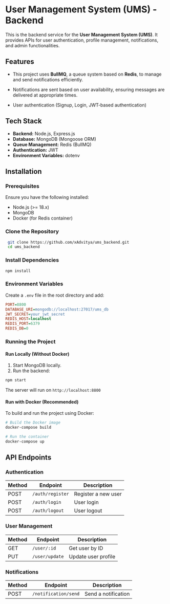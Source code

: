 # User Management System (UMS) - Backend

This is the backend service for the **User Management System (UMS)**. It provides APIs for user authentication, profile management, notifications, and admin functionalities.

## Features

- This project uses **BullMQ**, a queue system based on **Redis**, to manage and send notifications efficiently.

- Notifications are sent based on user availability, ensuring messages are delivered at appropriate times.

- User authentication (Signup, Login, JWT-based authentication)

## Tech Stack

- **Backend:** Node.js, Express.js
- **Database:** MongoDB (Mongoose ORM)
- **Queue Management:** Redis (BullMQ)
- **Authentication:** JWT
- **Environment Variables:** dotenv

## Installation

### Prerequisites

Ensure you have the following installed:

- Node.js (>= 18.x)
- MongoDB
- Docker (for Redis container)

### Clone the Repository

```bash
 git clone https://github.com/xAdvitya/ums_backend.git
 cd ums_backend
```

### Install Dependencies

```bash
npm install
```

### Environment Variables

Create a `.env` file in the root directory and add:

```ini
PORT=8800
DATABASE_URI=mongodb://localhost:27017/ums_db
JWT_SECRET=your_jwt_secret
REDIS_HOST=localhost
REDIS_PORT=6379
REDIS_DB=0
```

### Running the Project

#### Run Locally (Without Docker)

1. Start MongoDB locally.
2. Run the backend:

```bash
npm start
```

The server will run on `http://localhost:8800`

#### Run with Docker (Recommended)

To build and run the project using Docker:

```bash
# Build the Docker image
docker-compose build

# Run the container
docker-compose up
```

## API Endpoints

### **Authentication**

| Method | Endpoint         | Description         |
| ------ | ---------------- | ------------------- |
| POST   | `/auth/register` | Register a new user |
| POST   | `/auth/login`    | User login          |
| POST   | `/auth/logout`   | User logout         |

### **User Management**

| Method | Endpoint       | Description         |
| ------ | -------------- | ------------------- |
| GET    | `/user/:id`    | Get user by ID      |
| PUT    | `/user/update` | Update user profile |

### **Notifications**

| Method | Endpoint             | Description         |
| ------ | -------------------- | ------------------- |
| POST   | `/notification/send` | Send a notification |
